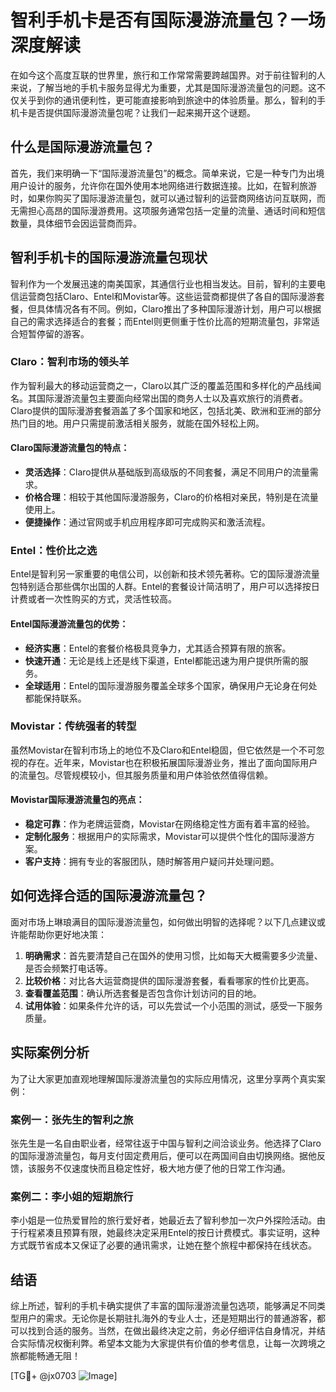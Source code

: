 # 智利手机卡是否有国际漫游流量包？一场深度解读

在如今这个高度互联的世界里，旅行和工作常常需要跨越国界。对于前往智利的人来说，了解当地的手机卡服务显得尤为重要，尤其是国际漫游流量包的问题。这不仅关乎到你的通讯便利性，更可能直接影响到旅途中的体验质量。那么，智利的手机卡是否提供国际漫游流量包呢？让我们一起来揭开这个谜题。

## 什么是国际漫游流量包？

首先，我们来明确一下“国际漫游流量包”的概念。简单来说，它是一种专门为出境用户设计的服务，允许你在国外使用本地网络进行数据连接。比如，在智利旅游时，如果你购买了国际漫游流量包，就可以通过智利的运营商网络访问互联网，而无需担心高昂的国际漫游费用。这项服务通常包括一定量的流量、通话时间和短信数量，具体细节会因运营商而异。

## 智利手机卡的国际漫游流量包现状

智利作为一个发展迅速的南美国家，其通信行业也相当发达。目前，智利的主要电信运营商包括Claro、Entel和Movistar等。这些运营商都提供了各自的国际漫游套餐，但具体情况各有不同。例如，Claro推出了多种国际漫游计划，用户可以根据自己的需求选择适合的套餐；而Entel则更侧重于性价比高的短期流量包，非常适合短暂停留的游客。

### Claro：智利市场的领头羊

作为智利最大的移动运营商之一，Claro以其广泛的覆盖范围和多样化的产品线闻名。其国际漫游流量包主要面向经常出国的商务人士以及喜欢旅行的消费者。Claro提供的国际漫游套餐涵盖了多个国家和地区，包括北美、欧洲和亚洲的部分热门目的地。用户只需提前激活相关服务，就能在国外轻松上网。

#### Claro国际漫游流量包的特点：

- **灵活选择**：Claro提供从基础版到高级版的不同套餐，满足不同用户的流量需求。
- **价格合理**：相较于其他国际漫游服务，Claro的价格相对亲民，特别是在流量使用上。
- **便捷操作**：通过官网或手机应用程序即可完成购买和激活流程。

### Entel：性价比之选

Entel是智利另一家重要的电信公司，以创新和技术领先著称。它的国际漫游流量包特别适合那些偶尔出国的人群。Entel的套餐设计简洁明了，用户可以选择按日计费或者一次性购买的方式，灵活性较高。

#### Entel国际漫游流量包的优势：

- **经济实惠**：Entel的套餐价格极具竞争力，尤其适合预算有限的旅客。
- **快速开通**：无论是线上还是线下渠道，Entel都能迅速为用户提供所需的服务。
- **全球适用**：Entel的国际漫游服务覆盖全球多个国家，确保用户无论身在何处都能保持联系。

### Movistar：传统强者的转型

虽然Movistar在智利市场上的地位不及Claro和Entel稳固，但它依然是一个不可忽视的存在。近年来，Movistar也在积极拓展国际漫游业务，推出了面向国际用户的流量包。尽管规模较小，但其服务质量和用户体验依然值得信赖。

#### Movistar国际漫游流量包的亮点：

- **稳定可靠**：作为老牌运营商，Movistar在网络稳定性方面有着丰富的经验。
- **定制化服务**：根据用户的实际需求，Movistar可以提供个性化的国际漫游方案。
- **客户支持**：拥有专业的客服团队，随时解答用户疑问并处理问题。

## 如何选择合适的国际漫游流量包？

面对市场上琳琅满目的国际漫游流量包，如何做出明智的选择呢？以下几点建议或许能帮助你更好地决策：

1. **明确需求**：首先要清楚自己在国外的使用习惯，比如每天大概需要多少流量、是否会频繁打电话等。
2. **比较价格**：对比各大运营商提供的国际漫游套餐，看看哪家的性价比更高。
3. **查看覆盖范围**：确认所选套餐是否包含你计划访问的目的地。
4. **试用体验**：如果条件允许的话，可以先尝试一个小范围的测试，感受一下服务质量。

## 实际案例分析

为了让大家更加直观地理解国际漫游流量包的实际应用情况，这里分享两个真实案例：

### 案例一：张先生的智利之旅

张先生是一名自由职业者，经常往返于中国与智利之间洽谈业务。他选择了Claro的国际漫游流量包，每月支付固定费用后，便可以在两国间自由切换网络。据他反馈，该服务不仅速度快而且稳定性好，极大地方便了他的日常工作沟通。

### 案例二：李小姐的短期旅行

李小姐是一位热爱冒险的旅行爱好者，她最近去了智利参加一次户外探险活动。由于行程紧凑且预算有限，她最终决定采用Entel的按日计费模式。事实证明，这种方式既节省成本又保证了必要的通讯需求，让她在整个旅程中都保持在线状态。

## 结语

综上所述，智利的手机卡确实提供了丰富的国际漫游流量包选项，能够满足不同类型用户的需求。无论你是长期驻扎海外的专业人士，还是短期出行的普通游客，都可以找到合适的服务。当然，在做出最终决定之前，务必仔细评估自身情况，并结合实际情况权衡利弊。希望本文能为大家提供有价值的参考信息，让每一次跨境之旅都能畅通无阻！

[TG💪+ @jx0703 ![Image](https://github.com/user-attachments/assets/dbca1d08-cadb-493c-b0ec-ad6f7a83f270)]